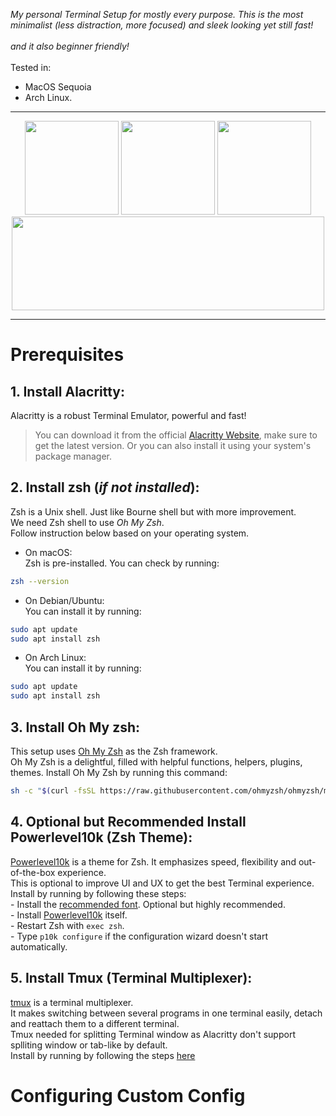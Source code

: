 *My personal Terminal Setup for mostly every purpose. This is the most minimalist (less distraction, more focused) and sleek looking yet still fast!</br></br>
and it also beginner friendly!* </br></br>
Tested in: 
- MacOS Sequoia
- Arch Linux.

___

<div align="center">
  <img width=150 height=150 src="https://upload.wikimedia.org/wikipedia/commons/thumb/9/90/Alacritty_logo.svg/1920px-Alacritty_logo.svg.png">
  <img width=150 height=150 src="https://upload.wikimedia.org/wikipedia/commons/thumb/7/75/Z_Shell_Logo_Color_Vertical.svg/330px-Z_Shell_Logo_Color_Vertical.svg.png"
  <img width=150 height=150 src="https://ohmyz.sh/img/ohmyzsh-logo-ansi.png">
  <img width=150 heigth=150 src="https://raw.githubusercontent.com/romkatv/powerlevel10k-media/master/prompt-styles-high-contrast.png">
  <img width=500 height=150 src="https://raw.githubusercontent.com/tmux/tmux/master/logo/tmux-logo-medium.png">
</div>

___

# Prerequisites

## 1. **Install Alacritty**:
   Alacritty is a robust Terminal Emulator, powerful and fast!
   > You can download it from the official [Alacritty Website](https://alacritty.org/), make sure to get the latest version. Or you can also install it using your system's package manager.
## 2. **Install zsh (*if not installed*)**:
   Zsh is a Unix shell. Just like Bourne shell but with more improvement.</br>
   We need Zsh shell to use *Oh My Zsh*.</br>
   Follow instruction below based on your operating system.</br>
  - On macOS:</br>
  Zsh is pre-installed.
  You can check by running:
  ```bash
  zsh --version
  ```
  - On Debian/Ubuntu:</br>
  You can install it by running:
  ```bash
  sudo apt update
  sudo apt install zsh
  ```
  - On Arch Linux:</br>
  You can install it by running:
  ```bash
  sudo apt update
  sudo apt install zsh
  ```
## 3. Install **Oh My zsh**:
   This setup uses [Oh My Zsh](https://ohmyz.sh/) as the Zsh framework.</br>
   Oh My Zsh is a delightful, filled with helpful functions, helpers, plugins, themes.
   Install Oh My Zsh by running this command:
   ```bash
   sh -c "$(curl -fsSL https://raw.githubusercontent.com/ohmyzsh/ohmyzsh/master/tools/install.sh)"
   ```
## 4. **Optional but Recommended** Install **Powerlevel10k** (Zsh Theme):
   [Powerlevel10k](https://github.com/romkatv/powerlevel10k) is a theme for Zsh. It emphasizes speed, flexibility and out-of-the-box experience.</br>
   This is optional to improve UI and UX to get the best Terminal experience.</br>
   Install by running by following these steps:</br>
    - Install the [recommended font](https://github.com/romkatv/powerlevel10k#meslo-nerd-font-patched-for-powerlevel10k). Optional but highly recommended.</br>
    - Install [Powerlevel10k](https://github.com/romkatv/powerlevel10k#installation) itself.</br>
    - Restart Zsh with `exec zsh`.</br>
    - Type `p10k configure` if the configuration wizard doesn't start automatically.</br>
## 5. Install **Tmux** (Terminal Multiplexer):
   [tmux](https://github.com/tmux/tmux/wiki) is a terminal multiplexer.</br>
   It makes switching between several programs in one terminal easily, detach and reattach them to a different terminal.</br>
   Tmux needed for splitting Terminal window as Alacritty don't support splliting window or tab-like by default.</br>
   Install by running by following the steps [here](https://github.com/tmux/tmux/wiki/Installing)</br>

# Configuring Custom Config
